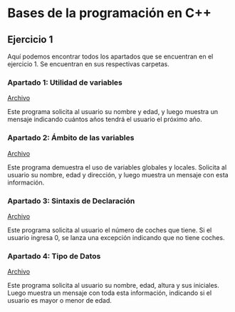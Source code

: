 # Bases de la programación en C++

## Ejercicio 1

Aquí podemos encontrar todos los apartados que se encuentran en el ejercicio 1. Se encuentran en sus respectivas carpetas.

### Apartado 1: Utilidad de variables

[Archivo](https://github.com/Dalvelac/Bases-de-la-programacion-en-Cpp/blob/Ejercicio-1/Ejercicio%201/Apartado%201/Utilidad_de_variables.cpp)

Este programa solicita al usuario su nombre y edad, y luego muestra un mensaje indicando cuántos años tendrá el usuario el próximo año.

### Apartado 2: Ámbito de las variables

[Archivo](https://github.com/Dalvelac/Bases-de-la-programacion-en-Cpp/blob/Ejercicio-1/Ejercicio%201/Apartado%202/Ambito_de_las_variables.cpp)

Este programa demuestra el uso de variables globales y locales. Solicita al usuario su nombre, edad y dirección, y luego muestra un mensaje con esta información.

### Apartado 3: Sintaxis de Declaración

[Archivo](https://github.com/Dalvelac/Bases-de-la-programacion-en-Cpp/blob/Ejercicio-1/Ejercicio%201/Apartado%203/Sintaxis_de_Declaracion.cpp)

Este programa solicita al usuario el número de coches que tiene. Si el usuario ingresa 0, se lanza una excepción indicando que no tiene coches.

### Apartado 4: Tipo de Datos

[Archivo](https://github.com/Dalvelac/Bases-de-la-programacion-en-Cpp/blob/Ejercicio-1/Ejercicio%201/Apartado%204/Tipo_de_Datos.cpp)

Este programa solicita al usuario su nombre, edad, altura y sus iniciales. Luego muestra un mensaje con toda esta información, indicando si el usuario es mayor o menor de edad.